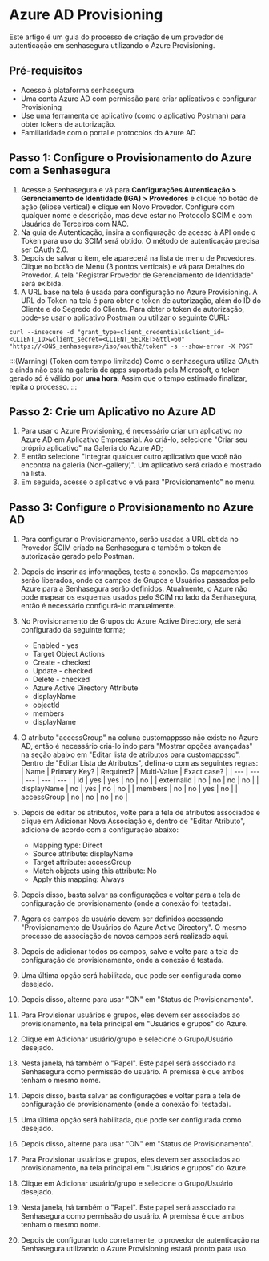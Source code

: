 # Azure AD Provisioning

Este artigo é um guia do processo de criação de um provedor de autenticação em senhasegura utilizando o Azure Provisioning.

## Pré-requisitos

- Acesso à plataforma senhasegura
- Uma conta Azure AD com permissão para criar aplicativos e configurar Provisioning
- Use uma ferramenta de aplicativo (como o aplicativo Postman) para obter tokens de autorização.
- Familiaridade com o portal e protocolos do Azure AD

## Passo 1: Configure o Provisionamento do Azure com a Senhasegura

1. Acesse a Senhasegura e vá para **Configurações  Autenticação > Gerenciamento de Identidade (IGA) > Provedores** e clique no botão de ação (elipse vertical) e clique em Novo Provedor. Configure com qualquer nome e descrição, mas deve estar no Protocolo SCIM e com Usuários de Terceiros com NÃO.
2. Na guia de Autenticação, insira a configuração de acesso à API onde o Token para uso do SCIM será obtido. O método de autenticação precisa ser OAuth 2.0.
3. Depois de salvar o item, ele aparecerá na lista de menu de Provedores. Clique no botão de Menu (3 pontos verticais) e vá para Detalhes do Provedor. A tela "Registrar Provedor de Gerenciamento de Identidade" será exibida.
4. A URL base na tela é usada para configuração no Azure Provisioning. A URL do Token na tela é para obter o token de autorização, além do ID do Cliente e do Segredo do Cliente. Para obter o token de autorização, pode-se usar o aplicativo Postman ou utilizar o seguinte CURL:
```
curl --insecure -d "grant_type=client_credentials&client_id=<CLIENT_ID>&client_secret=<CLIENT_SECRET>&ttl=60" "https://<DNS_senhasegura>/iso/oauth2/token" -s --show-error -X POST
```
:::(Warning) (Token com tempo limitado)
Como o senhasegura utiliza OAuth e ainda não está na galeria de apps suportada pela Microsoft, o token gerado só é válido por **uma hora**. Assim que o tempo estimado finalizar, repita o processo.
:::

## Passo 2: Crie um Aplicativo no Azure AD

1. Para usar o Azure Provisioning, é necessário criar um aplicativo no Azure AD em Aplicativo Empresarial. Ao criá-lo, selecione "Criar seu próprio aplicativo" na Galeria do Azure AD;
2. E então selecione "Integrar qualquer outro aplicativo que você não encontra na galeria (Non-gallery)". Um aplicativo será criado e mostrado na lista.
3. Em seguida, acesse o aplicativo e vá para "Provisionamento" no menu.

## Passo 3: Configure o Provisionamento no Azure AD

1. Para configurar o Provisionamento, serão usadas a URL obtida no Provedor SCIM criado na Senhasegura e também o token de autorização gerado pelo Postman.
2. Depois de inserir as informações, teste a conexão. Os mapeamentos serão liberados, onde os campos de Grupos e Usuários passados pelo Azure para a Senhasegura serão definidos. Atualmente, o Azure não pode mapear os esquemas usados pelo SCIM no lado da Senhasegura, então é necessário configurá-lo manualmente.
3. No Provisionamento de Grupos do Azure Active Directory, ele será configurado da seguinte forma;

    - Enabled - yes
    - Target Object Actions
    - Create - checked
    - Update - checked
    - Delete - checked
    - Azure Active Directory Attribute
    - displayName
    - objectld
    - members
    - displayName

4. O atributo "accessGroup" na coluna customappsso não existe no Azure AD, então é necessário criá-lo indo para "Mostrar opções avançadas" na seção abaixo em "Editar lista de atributos para customappsso". Dentro de "Editar Lista de Atributos", defina-o com as seguintes regras:
    | Name | Primary Key? | Required? | Multi-Value | Exact case? |
    | --- | --- | --- | --- | --- |
    | id | yes | yes | no | no |
    | externalld | no | no | no | no |
    | displayName | no | yes | no | no |
    | members | no | no | yes | no |
    | accessGroup | no | no | no | no |

5. Depois de editar os atributos, volte para a tela de atributos associados e clique em Adicionar Nova Associação e, dentro de "Editar Atributo", adicione de acordo com a configuração abaixo:
    - Mapping type: Direct
    - Source attribute: displayName
    - Target attribute: accessGroup
    - Match objects using this attribute: No
    - Apply this mapping: Always
 
6. Depois disso, basta salvar as configurações e voltar para a tela de configuração de provisionamento (onde a conexão foi testada).
7. Agora os campos de usuário devem ser definidos acessando "Provisionamento de Usuários do Azure Active Directory". O mesmo processo de associação de novos campos será realizado aqui.
8. Depois de adicionar todos os campos, salve e volte para a tela de configuração de provisionamento, onde a conexão é testada.
9. Uma última opção será habilitada, que pode ser configurada como desejado.
10. Depois disso, alterne para usar "ON" em "Status de Provisionamento".
11. Para Provisionar usuários e grupos, eles devem ser associados ao provisionamento, na tela principal em "Usuários e grupos" do Azure.
12. Clique em Adicionar usuário/grupo e selecione o Grupo/Usuário desejado.
13. Nesta janela, há também o "Papel". Este papel será associado na Senhasegura como permissão do usuário. A premissa é que ambos tenham o mesmo nome.
14. Depois disso, basta salvar as configurações e voltar para a tela de configuração de provisionamento (onde a conexão foi testada).
15. Uma última opção será habilitada, que pode ser configurada como desejado.
16. Depois disso, alterne para usar "ON" em "Status de Provisionamento".
17. Para Provisionar usuários e grupos, eles devem ser associados ao provisionamento, na tela principal em "Usuários e grupos" do Azure.
18. Clique em Adicionar usuário/grupo e selecione o Grupo/Usuário desejado.
19. Nesta janela, há também o "Papel". Este papel será associado na Senhasegura como permissão do usuário. A premissa é que ambos tenham o mesmo nome.
20. Depois de configurar tudo corretamente, o provedor de autenticação na Senhasegura utilizando o Azure Provisioning estará pronto para uso.